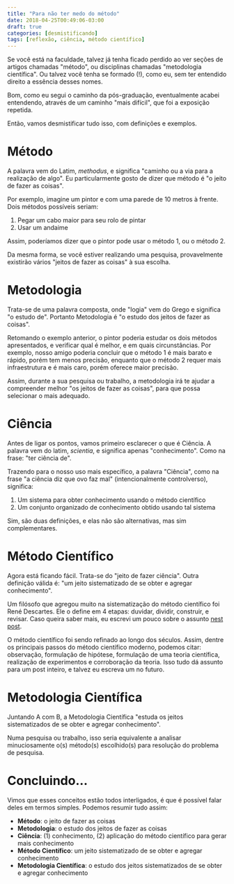 ```yaml
---
title: "Para não ter medo do método"
date: 2018-04-25T00:49:06-03:00
draft: true
categories: [desmistificando]
tags: [reflexão, ciência, método científico]
---
```


Se você está na faculdade, talvez já tenha ficado perdido ao ver seções de artigos chamadas "método", ou disciplinas chamadas "metodologia científica". Ou talvez você tenha se formado (!), como eu, sem ter entendido direito a essência desses nomes.

Bom, como eu segui o caminho da pós-graduação, eventualmente acabei entendendo, através de um caminho "mais difícil", que foi a exposição repetida.

Então, vamos desmistificar tudo isso, com definições e exemplos.

# Método
A palavra vem do Latim, *methodus*, e significa "caminho ou a via para a realização de algo". Eu particularmente gosto de dizer que método é "o jeito de fazer as coisas".

Por exemplo, imagine um pintor e com uma parede de 10 metros à frente. Dois métodos possíveis seriam:

1. Pegar um cabo maior para seu rolo de pintar
2. Usar um andaime

Assim, poderíamos dizer que o pintor pode usar o método 1, ou o método 2.

Da mesma forma, se você estiver realizando uma pesquisa, provavelmente existirão vários "jeitos de fazer as coisas" à sua escolha.

# Metodologia
Trata-se de uma palavra composta, onde "logia" vem do Grego e significa "o estudo de". Portanto Metodologia é "o estudo dos jeitos de fazer as coisas".

Retomando o exemplo anterior, o pintor poderia estudar os dois métodos apresentados, e verificar qual é melhor, e em quais circunstâncias. Por exemplo, nosso amigo poderia concluir que o método 1 é mais barato e rápido, porém tem menos precisão, enquanto que o método 2 requer mais infraestrutura e é mais caro, porém oferece maior precisão.

Assim, durante a sua pesquisa ou trabalho, a metodologia irá te ajudar a compreender melhor "os jeitos de fazer as coisas", para que possa selecionar o mais adequado.

# Ciência
Antes de ligar os pontos, vamos primeiro esclarecer o que é Ciência. A palavra vem do latim, *scientia*, e significa apenas "conhecimento". Como na frase: "ter ciência de".

Trazendo para o nosso uso mais específico, a palavra "Ciência", como na frase "a ciência diz que ovo faz mal" (intencionalmente controlverso), significa:

1. Um sistema para obter conhecimento usando o método científico
2. Um conjunto organizado de conhecimento obtido usando tal sistema

Sim, são duas definições, e elas não são alternativas, mas sim complementares.

# Método Científico
Agora está ficando fácil. Trata-se do "jeito de fazer ciência". Outra definição válida é: "um jeito sistematizado de se obter e agregar conhecimento".

Um filósofo que agregou muito na sistematização do método científico foi René Descartes. Ele o define em 4 etapas: duvidar, dividir, construir, e revisar. Caso queira saber mais, eu escrevi um pouco sobre o assunto [nest post](/posts/dudicre-discurso-do-metodo).

O método científico foi sendo refinado ao longo dos séculos. Assim, dentre os principais passos do método científico moderno, podemos citar: observação, formulação de hipótese, formulação de uma teoria científica, realização de experimentos e corroboração da teoria. Isso tudo dá assunto para um post inteiro, e talvez eu escreva um no futuro.

# Metodologia Científica
Juntando A com B, a Metodologia Científica "estuda os jeitos sistematizados de se obter e agregar conhecimento".

Numa pesquisa ou trabalho, isso seria equivalente a analisar minuciosamente o(s) método(s) escolhido(s) para resolução do problema de pesquisa.

# Concluindo...
Vimos que esses conceitos estão todos interligados, é que é possível falar deles em termos simples. Podemos resumir tudo assim:

* **Método**: o jeito de fazer as coisas
* **Metodologia**: o estudo dos jeitos de fazer as coisas
* **Ciência**: (1) conhecimento, (2) aplicação do método científico para gerar mais conhecimento
* **Método Científico**: um jeito sistematizado de se obter e agregar conhecimento
* **Metodologia Científica**: o estudo dos jeitos sistematizados de se obter e agregar conhecimento

